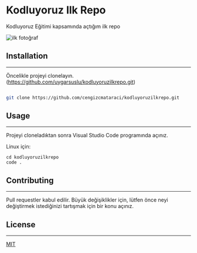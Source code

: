 # Kodluyoruz Ilk Repo
Kodluyoruz Eğitimi kapsamında açtığım ilk repo

![ilk fotoğraf](https://github.com/halil879/kodluyoruzilkrepoHalil/raw/main/img/gitresim.png)

## Installation
---
Öncelikle projeyi clonelayın. (https://github.com/uygarsuslu/kodluyoruzilkrepo.git)

```bash

git clone https://github.com/cengizcmataraci/kodluyoruzilkrepo.git

```

## Usage
---
Projeyi cloneladıktan sonra Visual Studio Code programında açınız.

Linux için:

```linux
cd kodluyoruzilkrepo
code .
```

## Contributing
---
Pull requestler kabul edilir. Büyük değişiklikler için, lütfen önce neyi değiştirmek istediğinizi tartışmak için bir konu açınız.

## License
---
[MIT](https://choosealicense.com/licenses/mit/)